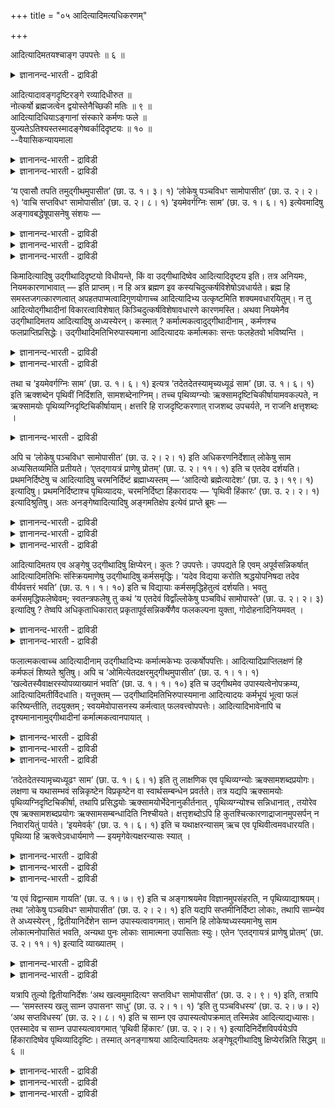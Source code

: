 +++
title = "०५ आदित्यादिमत्यधिकरणम्"

+++

आदित्यादिमतयश्चाङ्ग उपपत्तेः ॥ ६ ॥  
<details><summary>ज्ञानानन्द-भारती - द्राविडी</summary>

आदित्यादिमदयच्चाङ्ग उबबत्ते: ॥ ६ ॥
</details>

आदित्यादावङ्गदृष्टिरङ्गे रव्यादिधीरुत ॥  
नोत्कर्षो ब्रह्मजत्वेन द्वयोस्तेनैच्छिकी मतिः ॥ ९ ॥  
आदित्यादिधियाऽङ्गानां संस्कारे कर्मणः फले ॥  
युज्यतेऽतिश्यस्तस्मादङ्गेष्वर्कादिदृष्टयः ॥ १० ॥  
--वैयासिकन्यायमाला

<details><summary>ज्ञानानन्द-भारती - द्राविडी</summary>

आदित्यऩ् मुदलाऩवर्गळिडत्तिल् अङ्गम् ऎऩ्ऱ पावऩैया? अल्लदु अङ्गत्तिल् आदित्यऩ् मुदलाऩवर् कळिऩ् पावऩैया? इरण्डुमे पिरह्मत्तिलिरुन्दु उण्डाऩदायिरुप्पदाल् मेल् ऎऩ्बदु इल्लै। आगैयाल् इष्टम् पोल् पावऩै सॆय्यलाम्।
</details>

<details><summary>ज्ञानानन्द-भारती - द्राविडी</summary>

आदित्यऩ् मुदलाऩवर्गळॆऩ्ऱु पावऩै सॆय्वदाल् अङ्गङ्गळुक्कु संस्कारम् एऱ्पडुम् पोदु कर्माविऩ् पलऩिल् अदिगत् तऩ्मै एऱ्पडुवदु नियायम्। आगैयाल् अङ्गङ्गळिल् ताऩ् आदित्यऩ् मुदलाऩवर्गळॆऩ्ऱ पावऩै।
</details>

‘य एवासौ तपति तमुद्गीथमुपासीत’ (छा. उ. १। ३। १) ‘लोकेषु पञ्चविधꣳ सामोपासीत’ (छा. उ. २। २। १) ‘वाचि सप्तविधꣳ सामोपासीत’ (छा. उ. २। ८। १) ‘इयमेवर्गग्निः साम’ (छा. उ. १। ६। १) इत्येवमादिषु अङ्गावबद्धेषूपासनेषु संशयः —

<details><summary>ज्ञानानन्द-भारती - द्राविडी</summary>

(उत्कीदम् मुदलाऩ कर्माङ्गत्तिल् आदित्यादि पावऩैया अल्लदु आदित्यऩ् मुदलाऩदिल् अङ्ग पावऩैया ऎऩ्ऱु सन्देहम्। इरण्डुमे पिरह्मगार्यमाऩदाल् इवऱ्ऱिल् उयर्वु, ताऴ्वु इल्लाददाल् इष्टप्पडि एदावदु ऒऩ्ऱैच् चॆय्यलामॆऩ्ऱु पूर्वबक्षम्।
</details>

<details><summary>ज्ञानानन्द-भारती - द्राविडी</summary>

कर्माङ्गत्तिल्दाऩ् आदित्यादि पावऩै सॆय्य वेण्डुम्। इदऩाल् कर्माङ्गत्तिल् सिऱप्पु एऱ्पट्टु सिऱन्द पलऩ् किडैक्कुम्। कर्माविल् सिऱप्पुएऱ्पट्टाल्दाऩ् पलऩिलुम् सिऱप्पु एऱ्पडुम् ऎऩ्ऱु सित्तान्दम्)।
</details>

<details><summary>ज्ञानानन्द-भारती - द्राविडी</summary>

“इन्द तबिक्किऱवर् ऎवरो अवरै उत्कीदमाग उबासिक्कवुम्” (सान्। I-३-१) “उलगङ्गळिल् ऐन्दु विदमाऩ सामत्तै उबासिक्कवुम्” (सान्। II-२-१) "वाक्किल्एऴुविदमाऩ सामत्तै उबासिक्कवुम्" (सान्। II-८-१) "इदुवे रिक्, अक्ऩि सामम्" (सान्।I-६-१) इन्दु मुदलाऩ अङ्गत्तुडऩ् सेर्न्द पासऩैगळिल्, आदित्यऩ्मुदलाऩदिल् उत्कीदम् मुदलाऩ तिरुष्टि विदिक्कप् पडुगिऱदा अल्लदु उत्कीदम् मुदलाऩदिल् ताऩ् आदित्यऩ् मुदलाऩ तिरुष्टिया? ऎऩ्ऱु संसयम्।
</details>

किमादित्यादिषु उद्गीथादिदृष्टयो विधीयन्ते, किं वा उद्गीथादिष्वेव आदित्यादिदृष्टय इति। तत्र अनियमः, नियमकारणाभावात् — इति प्राप्तम्। न हि अत्र ब्रह्मण इव कस्यचिदुत्कर्षविशेषोऽवधार्यते। ब्रह्म हि समस्तजगत्कारणत्वात् अपहतपाप्मत्वादिगुणयोगाच्च आदित्यादिभ्य उत्कृष्टमिति शक्यमवधारयितुम्। न तु आदित्योद्गीथादीनां विकारत्वाविशेषात् किञ्चिदुत्कर्षविशेषावधारणे कारणमस्ति। अथवा नियमेनैव उद्गीथादिमतय आदित्यादिषु अध्यस्येरन्। कस्मात् ? कर्मात्मकत्वादुद्गीथादीनाम् , कर्मणश्च फलप्राप्तिप्रसिद्धेः। उद्गीथादिमतिभिरुपास्यमाना आदित्यादयः कर्मात्मकाः सन्तः फलहेतवो भविष्यन्ति ।

<details><summary>ज्ञानानन्द-भारती - द्राविडी</summary>

पूर्वबक्षम्: अङ्गु नियमऩत्तिऱ्कुक् कारणमिल्ला तदिऩाल् नियमुमिल्लैयॆऩ्बदे नियायम्, इङ्गु पिरह्मत्तिऱ्कुप् पोल् मेलायिरुक्कुम् तऩ्मै ऎऩ्ऱ विसेषम् यादॊऩ्ऱुक्कुम् तीर्माऩिप्पदऱ्किल्लै। सगल जगत्तिऱ्कुम् कारणमायिरुप्पदिऩालुम् ऎव्विद तोषमु मऱ्ऱदु ऎऩ्बदु मुदलाऩ कुणङ्गळुडैय तालुम् पिरह्मम् आदित्यऩ् मुदलियवैगळैविड मेल् ऎऩ्ऱु तीर्माऩिक्क मुडियुम्; आदित्यऩ् उत्कीदम् मुदलिय वैगळुक्कु कार्यमॆऩ्गिऱ तऩ्मैयिल्। वित्यासमिल्ला तदिऩाल् मेलायिरुक्कुम् तऩ्मैयॆऩ्ऱ विसेषम् तीर्माऩिक्क कारणमॊऩ्ऱुमिल्लै।
</details>

<details><summary>ज्ञानानन्द-भारती - द्राविडी</summary>

अल्लदु नियममागवे आदित्यऩ् मुदलाऩदिल् उत्कीदम् मुदलियवैगळै पावऩै सॆय्य वेण्डुम् एऩ्? उत्कीदम् मुदलियवै कर्मस्वरूबमायिरुप्प तिऩाल्, कर्मावुक्कुत्ताऩ् पलऩ् एऱ्पडुम् तऩ्मै पिरसित्तमायिरुप्पदिऩालुम्। उत्कीदम् मुदलाऩ पावऩै युडऩ् आदित्यऩ् मुदलाऩवर्गळ् उबासिक्कप्पट्टाल् अवर्गळुम् कर्म स्वरूबर्गळाग आगि पलऩुक्कु कारणमाग आवार्गळ्।
</details>

तथा च ‘इयमेवर्गग्निः साम’ (छा. उ. १। ६। १) इत्यत्र ‘तदेतदेतस्यामृच्यध्यूढं साम’ (छा. उ. १। ६। १) इति ऋक्शब्देन पृथिवीं निर्दिशति, सामशब्देनाग्निम्। तच्च पृथिव्यग्न्योः ऋक्सामदृष्टिचिकीर्षायामवकल्पते, न ऋक्सामयोः पृथिव्यग्निदृष्टिचिकीर्षायाम्। क्षत्तरि हि राजदृष्टिकरणात् राजशब्द उपचर्यते, न राजनि क्षत्तृशब्दः ।

<details><summary>ज्ञानानन्द-भारती - द्राविडी</summary>

अप्पडिये “इदुवे रिक् अक्ऩि सामम्" (सान्।१-६-१) ऎऩ्गिऱ इडत्तिल् “अन्द इन्द, पॊमम् इन्द रिक्किऩ् मेल् एऱिऩदु” ऎऩ्ऱु रिक् ऎऩ्ऱ सप्तत्तिऩाल् पूमियैयुम् सामम् ऎऩ्ऱ सप्तत्तिऩाल् अक्ऩियैयुम् कुऱिक्किऱदु। अदुवो पूमि अक्ऩि इरण्डिलुम् रिक् सामम् ऎऩ्ऱ तिरुष्टियै सॆय्य निऩैत्ताल् उसिदमागुम्। रिक् सामम् इरण्डिलुम् पूमि अक्ऩि ऎऩ्ऱ तिरुष्टियै सॆय्दाल् पॊरुन्दादु। सारदियिडत्तिल् राजा ऎऩ्ऱ पावऩैयै सॆय्वदाल् राजा ऎऩ्ऱ सप्तम् उबसारमागच् चॊल्लप् पडुगिऱदु ; राजाविडत्तिल् सारदिसप्तम् अव्विदमागादु।
</details>

अपि च ‘लोकेषु पञ्चविधꣳ सामोपासीत’ (छा. उ. २। २। १) इति अधिकरणनिर्देशात् लोकेषु साम अध्यसितव्यमिति प्रतीयते। ‘एतद्गायत्रं प्राणेषु प्रोतम्’ (छा. उ. २। ११। १) इति च एतदेव दर्शयति। प्रथमनिर्दिष्टेषु च आदित्यादिषु चरमनिर्दिष्टं ब्रह्माध्यस्तम् — ‘आदित्यो ब्रह्मेत्यादेशः’ (छा. उ. ३। १९। १) इत्यादिषु। प्रथमनिर्दिष्टाश्च पृथिव्यादयः, चरमनिर्दिष्टा हिंकारादयः — ‘पृथिवी हिंकारः’ (छा. उ. २। २। १) इत्यादिश्रुतिषु। अतः अनङ्गेष्वादित्यादिषु अङ्गमतिक्षेप इत्येवं प्राप्ते ब्रूमः —

<details><summary>ज्ञानानन्द-भारती - द्राविडी</summary>

तविरवुम् “उलगङ्गळिल् ऐन्दुविद सामत्तै उबासिक्कवुम्" (सान्।II-२-१) ऎऩ्ऱु उलगङ्गळै आदारमाग सॊल्लियिरुप्पदिऩाल्, लोगङ्गळिल् सामावै पाविक्क वेण्डियदॆऩ्ऱु तॆरिगिऱदु। “इन्द कायत्रम् पिराणऩ्गळिल् कोर्क्कप्पट्टिरुक्किऱदु” (सान्।II-११-१) ऎऩ्बदु इदैये काट्टुगिऱदु।
</details>

<details><summary>ज्ञानानन्द-भारती - द्राविडी</summary>

मेलुम्, मुदलिल् कुऱिप्पिट्टिरुक्कुम् आदित्यऩ् मुदलियवैगळिल् पिऩ्ऩाल् कुऱिप्पिडप्पट्टिरुक्कुम् पिरह्मम् पाविक्कप्पट्टदु। “आदित्यऩ् पिरह्मम् ऎऩ्ऱु उबदेसम्” ऎऩ्बदु मुदलिय वाक्यङ्गळिल् (इङ्गे) पूमि मुदलाऩवैगळ् मुदलिल् सॊल्लप्पट्टिरुक्किऩ्ऱऩ। हिङ्गारम् मुदलियदु पिऩ्ऩाल् सॊल्लप्पट्टिरुक्किऩ्ऱऩ। "पूमि हिङ्गारम्" ऎऩ्बदु मुदलाऩ वाक्कियङ्गळिल्।
</details>

<details><summary>ज्ञानानन्द-भारती - द्राविडी</summary>

आगैयाल् अङ्गमागाद आदित्यऩ् मुदलियदिल् अङ्गत्तिऩ् पावऩैयै वैक्कवेण्डुम् ऎऩ्ऱु इव्विदम् वरुम्बोदु सॊल्गिऱोम्।
</details>

आदित्यादिमतय एव अङ्गेषु उद्गीथादिषु क्षिप्येरन्। कुतः ? उपपत्तेः। उपपद्यते हि एवम् अपूर्वसन्निकर्षात् आदित्यादिमतिभिः संस्क्रियमाणेषु उद्गीथादिषु कर्मसमृद्धिः। ‘यदेव विद्यया करोति श्रद्धयोपनिषदा तदेव वीर्यवत्तरं भवति’ (छा. उ. १। १। १०) इति च विद्यायाः कर्मसमृद्धिहेतुत्वं दर्शयति। भवतु कर्मसमृद्धिफलेष्वेवम्; स्वतन्त्रफलेषु तु कथं ‘य एतदेवं विद्वाँल्लोकेषु पञ्चविधं सामोपास्ते’ (छा. उ. २। २। ३) इत्यादिषु ? तेष्वपि अधिकृताधिकारात् प्रकृतापूर्वसन्निकर्षेणैव फलकल्पना युक्ता, गोदोहनादिनियमवत् ।

<details><summary>ज्ञानानन्द-भारती - द्राविडी</summary>

समादाऩम्: अङ्गमाऩ उत्कीदम् मुदलियवै कळिल् आदित्यऩ् मुदलाऩदिऩ् पावऩैयैत्ताऩ् सॆय्यवेण्डुम्। एऩ्? अदुवे "नियायमायिरुप्प तिऩाल्” इव्विदम् सॆय्दाल् ताऩ्, आदित्यऩ् मुदलाऩ पावऩैगळाल् उत्कीदम् मुदलियवै परिसुत्तमाक्कप् पडुवदाल् ‘अबूर्वम् एऱ्पट्टु कर्माविऱ्कु समिरुत्ति(विसेषप्पॆरुक्कु) एऱ्पडुवदु नियायमागुम्। “अऱिवोडु, सिरत्तैयोडु, रहस्य ञाऩत्तोडु ऎदै सॆय्गिऱाऩो अदुवे मिगवुम् वीर्यमुळ्ळदाग एऱ्पडुम्”(सान्।I-१-१०) ऎऩ्ऱु उबासऩत्तिऱ्कु कर्म स्मिरुत्तिक्कु कारणमायिरुक्कुम् तऩ्मैयै काट्टुगिऱदु।
</details>

<details><summary>ज्ञानानन्द-भारती - द्राविडी</summary>

कर्मस्मिरुत्तियै पलऩायुळ्ळ इडङ्गळिल् इव्विदमिरुक्कलाम्। (कर्मसम्बन्दमऩ्ऩियिल्) स्वदन् दिरमाग पलऩैक्कॊडुक्कक्कूडियवैगळिल्, “ऎवऩ् इव्विदम् अऱिन्दु लोगङ्गळिल् इन्द ऐन्दुविद सामत्तै उबासिक्किऱाऩो" (सान्।II-२-३) मुदलाऩ विडङ्गळिल् ऎप्पडि? अवैगळिलुम् कूड (ऒरुविद) 'अदिगारम् पॆऱ्ऱवरुक्के अदिगारमॆऩ्बदाल् पिरगिरुदमाऩ अबूर्वत्तिऩ् मूलमागवे पलऩै कल्बऩै सॆय्वदु पॊरुन्दुम्, माडु कऱप्पदु मुदलिय नियमङ्गळैप् पोल।
</details>

फलात्मकत्वाच्च आदित्यादीनाम् उद्गीथादिभ्यः कर्मात्मकेभ्यः उत्कर्षोपपत्तिः। आदित्यादिप्राप्तिलक्षणं हि कर्मफलं शिष्यते श्रुतिषु। अपि च ‘ओमित्येतदक्षरमुद्गीथमुपासीत’ (छा. उ. १। १। १) ‘खल्वेतस्यैवाक्षरस्योपव्याख्यानं भवति’ (छा. उ. १। १। १०) इति च उद्गीथमेव उपास्यत्वेनोपक्रम्य, आदित्यादिमतीर्विदधाति। यत्तूक्तम् — उद्गीथादिमतिभिरुपास्यमाना आदित्यादयः कर्मभूयं भूत्वा फलं करिष्यन्तीति, तदयुक्तम् ; स्वयमेवोपासनस्य कर्मत्वात् फलवत्त्वोपपत्तेः। आदित्यादिभावेनापि च दृश्यमानानामुद्गीथादीनां कर्मात्मकत्वानपायात् ।

<details><summary>ज्ञानानन्द-भारती - द्राविडी</summary>

मेलुम् आदित्यऩ् मुदलाऩवर्गळ् पल रूबमाग इरुप्पदाल् कर्मरूबमाऩ उत्कीदम् मुदलियवैगळै विड मेलाऩदु ऎऩ्बदु नियायमागुम्। आदित्यऩ् मुदलाऩवर्गळै अडैवदै अल्लवा कर्मबलऩाग वेदत्तिल् सॊल्लप्पट्टिरुक्किऱदु?
</details>

<details><summary>ज्ञानानन्द-भारती - द्राविडी</summary>

तविरवुम् “ओम् ऎऩ्ऱ इन्द अक्षरमाऩ उत्कीदत्तै उबासिक्कवुम्” (सान्I-१-१) "इन्द अक्षरत्तिऩुडैय विस्तारमेयल्लवा सॆय्यप्पडुगिऱदु" (सान्।I-१-१०)ऎऩ्ऱु उत्कीदत्तैये उबासिक्क वेण्डियदाग आरम्बित्तु आदित्यऩ् मुदलाऩ पावऩैयै विदिक्किऱदु।
</details>

<details><summary>ज्ञानानन्द-भारती - द्राविडी</summary>

उत्कीदम् मुदलाऩ पावऩैयुडऩ् उबासिक्कप् पडुगिऱ आदित्यऩ् मुदलाऩवर्गळ् कर्मत्तऩ्मैयै अडैन्दु पलऩै सॆय्वार्गळॆऩ्ऱु ऎदु सॊल्लप् पट्टदो, अदु नियायमल्ल उबासऩै ऎऩ्बदु ताऩे कर्मावायिरुप्पदाल् पलऩुडऩ् कूडिऩत्तऩ्मै पॊरुन्दुम्। आदित्यऩ् मुदलियदाग पावित्तुप् पार्त्तालुम् कूड उत्कीदम् मुदलियवैगळुक्कु कर्मस्वरूबमा यिरुक्कुम् तऩ्मै विलगादु।
</details>

‘तदेतदेतस्यामृच्यध्यूढꣳ साम’ (छा. उ. १। ६। १) इति तु लाक्षणिक एव पृथिव्यग्न्योः ऋक्सामशब्दप्रयोगः। लक्षणा च यथासम्भवं सन्निकृष्टेन विप्रकृष्टेन वा स्वार्थसम्बन्धेन प्रवर्तते। तत्र यद्यपि ऋक्सामयोः पृथिव्यग्निदृष्टिचिकीर्षा, तथापि प्रसिद्धयोः ऋक्सामयोर्भेदेनानुकीर्तनात् , पृथिव्यग्न्योश्च सन्निधानात् , तयोरेव एष ऋक्सामशब्दप्रयोगः ऋक्सामसम्बन्धादिति निश्चीयते। क्षत्तृशब्दोऽपि हि कुतश्चित्कारणाद्राजानमुपसर्पन् न निवारयितुं पार्यते। ‘इयमेवर्क्’ (छा. उ. १। ६। १) इति च यथाक्षरन्यासम् ऋच एव पृथिवीत्वमवधारयति। पृथिव्या हि ऋक्त्वेऽवधार्यमाणे — इयमृगेवेत्यक्षरन्यासः स्यात् ।

<details><summary>ज्ञानानन्द-भारती - द्राविडी</summary>

“अन्द इन्द सामम् इन्द रिक्किऩ्मेल् वैक्कप्पट्टिरुक्किऱदु" (सान्।I-६-१) ऎऩ्ऱविडत्तिल् पूमि अक्ऩि इवैगळिल् लक्षणैयागवे ताऩ् रिक् सामम् ऎऩ्ऱ सप्तङ्गळ् पिरयोगिक्कप्पट्टिरुक्किऩ्ऱऩ। लक्षणै ऎऩ्बदु तऩ्ऩुडैय अर्त्तत्तिऱ्कु सम्बन्दप् पट्टदाय् नॆरुङ्गिऩदागवो तूरत्तिलुळ्ळदागवो उसिदम्बोल् एऱ्पडलाम्। अङ्गे रिक् सामम् इवैगळिल् पूमि, अक्ऩियॆऩ्ऱ तिरुष्टि सॆय्वदु त्तेसम् ; अप्पडियिरुन्दालुम् पिरसित्तमायुळ्ळ रिक् सामङ्गळै वेऱाग सॊल्लियिरुप्पदालुम्, पूमियुम्, अक्ऩियुंसमीबत्तिलिरुप्पदालुम्, अवैगळैक् कुऱिक्कवे इन्द रिक् साम् सप्त पिरयोगम्, रिक् सामङ्गळुडैय सम्बन्दमिरुप्पदिऩाल्, ऎऩ्ऱु निच्चयिक्कमुडिगिऱदु।
</details>

<details><summary>ज्ञानानन्द-भारती - द्राविडी</summary>

सारदि ऎऩ्ऱ सप्तमुम् एदोवॊरु कारणत् तिऩाल् राजावै कुऱिप्पदैत् तडुक्क मुडियादु।
</details>

<details><summary>ज्ञानानन्द-भारती - द्राविडी</summary>

“इदुवे रिक्” (सान्।I-६-१) ऎऩ्ऱविडत्तिल् अक्षरङ्गळ् एऱ्पट्टिरुक्कुम् मुऱैयिलुम् रिक्कुक्कुत्ताऩ् पूमित्तऩ्मै तीर्माऩमागिऱदु। पूमिक्कु रिक् तऩ्मै तीर्माऩिक्क वेण्डियदायिरुन्दाल् इदु रिक्के ऎऩ्ऱु अक्षरङ्गळ् इरुक्क वेण्डुम्।
</details>

‘य एवं विद्वान्साम गायति’ (छा. उ. १। ७। ९) इति च अङ्गाश्रयमेव विज्ञानमुपसंहरति, न पृथिव्याद्याश्रयम्। तथा ‘लोकेषु पञ्चविधꣳ सामोपासीत’ (छा. उ. २। २। १) इति यद्यपि सप्तमीनिर्दिष्टा लोकाः, तथापि साम्न्येव ते अध्यस्येरन् , द्वितीयानिर्देशेन साम्न उपास्यत्वावगमात्। सामनि हि लोकेष्वध्यस्यमानेषु साम लोकात्मनोपासितं भवति, अन्यथा पुनः लोकाः सामात्मना उपासिताः स्युः। एतेन ‘एतद्गायत्रं प्राणेषु प्रोतम्’ (छा. उ. २। ११। १) इत्यादि व्याख्यातम् ।

<details><summary>ज्ञानानन्द-भारती - द्राविडी</summary>

मेलुम्, "ऎवऩ् इव्विदम् अऱिन्दु सामत्तै ताऩम् सॆय्गिऱाऩो" (सान्।I-७-७) ऎऩ्ऱु अङ्गत्तै यॊट्टिऩदागवे उबासऩैयै मुडिक्किऱदु, पूमिमुदलियदैयॊट्टियल्ल।
</details>

<details><summary>ज्ञानानन्द-भारती - द्राविडी</summary>

अप्पडिये, “उलगङ्गळिल् ऐन्दु विद सामत्तै उबासिक्कवुम्” (सान्।II-२-१) ऎऩ्ऱु उलगङ्गळ् एऴाम् वेऱ्ऱुमैयिल् सॊल्लप्पट्टिरुन्दबोदिलुम्, सामत्तिदाऩ् अवैगळै पाविक्क वेण्डुम्, इरण्डाम् वेऱ्ऱुमै कुऱिप्पिट्टिरुक्किऱबडियाल् सामत्तिऱ्कु उबासिक्कप्पडुम् तऩ्मै ऎऩ्ऱु तॆरिगिऱबडियाल्। सामत्तिल् उलगङ्गळै अत्यासम् सॆय्युम्बोदु, साममे उलग स्वरूबमाय् उबासिक्कप्पट्टदाग आगु मल्लवा? वेऱुविदमाऩाल्, उलगङ्गळ् सामस्वरूब माग उबासिक्कप्पट्टदाग आगिविडुम्। इदिऩाल् “इन्द कायत्रम् पिराणऩ्गळिल् कोर्क्कप्पट्टिरुक्किऱदु" (सान्। II-११-१) ऎऩ्बदु मुदलाऩदुम् सॊल्लप्पट्टदागि विट्टदु।
</details>

यत्रापि तुल्यो द्वितीयानिर्देशः ‘अथ खल्वमुमादित्यꣳ सप्तविधꣳ सामोपासीत’ (छा. उ. २। ९। १) इति, तत्रापि — ‘समस्तस्य खलु साम्न उपासनꣳ साधु’ (छा. उ. २। १। १) ‘इति तु पञ्चविधस्य’ (छा. उ. २। ७। २) ‘अथ सप्तविधस्य’ (छा. उ. २। ८। १) इति च साम्न एव उपास्यत्वोपक्रमात् तस्मिन्नेव आदित्याद्यध्यासः। एतस्मादेव च साम्न उपास्यत्वावगमात् ‘पृथिवी हिंकारः’ (छा. उ. २। २। १) इत्यादिनिर्देशविपर्ययेऽपि हिंकारादिष्वेव पृथिव्यादिदृष्टिः। तस्मात् अनङ्गाश्रया आदित्यादिमतयः अङ्गेषूद्गीथादिषु क्षिप्येरन्निति सिद्धम् ॥ ६ ॥

<details><summary>ज्ञानानन्द-भारती - द्राविडी</summary>

ऎव्विडत्तिल् सममाग इरण्डाम् वेऱ्ऱुमै कुऱिप्पिडप्पट्टिरुक्किऱदो, "अन्द आदित्यऩै एऴुविद सामत्तै उबासिक्कवुम्" (सान्।II-९-१) ऎऩ्ऱु, अव्विडत् तिलुम् “पूरा सामत्तिऱ्कुम् उबासऩैयल्लवा नल्लदु” (सान्।II-१-१), "इव्विदम् ऐन्दुविदत्तिऱ्कु" (सान्।II-७-२) "पिऱगु एऴुविदत्तिऱ्कु" (सान्।II-८-१) ऎऩ्ऱु सामत्तिऱ्कुत् ताऩ् उबासिक्कप्पडुम् तऩ्मै आरम्बिक्कप्पट्टिरुक्किऱ पडियाल्, अदिल्दाऩ् आदित्यऩ् मुदलियदिऩ् अत्यासम्।
</details>

<details><summary>ज्ञानानन्द-भारती - द्राविडी</summary>

इव्विदम् सामत्तिऩ् उबासिक्कप्पडुम् तऩ्मै यऱियप्पडुवदऩालेये "पूमि हिङ्गारम्” ऎऩ्ऱदु मुदलिय माऱ्ऱिक्कुऱिप्पिट्टविडङ्गळिलुम् कूड हिङ्गारम् मुदलियदिल्दाऩ् पूमि मुदलिय तिरुष्टि।
</details>

<details><summary>ज्ञानानन्द-भारती - द्राविडी</summary>

आगैयाल् अङ्गङ्गळाग ओट्टाद आदित्यऩ् मुदलाऩ पावऩैगळै अङ्गङ्गळागिय उत्कीदम् मुदलियदिल् वैक्क वेण्डुमॆऩ्ऱु सित्तमागिऱदु।
</details>

